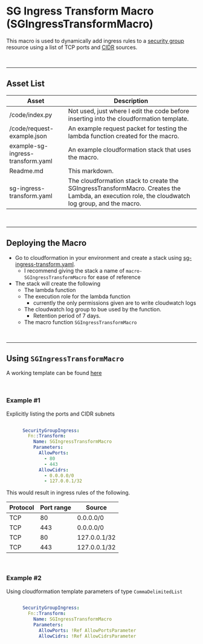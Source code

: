 # SG Ingress Transform Macro (SGIngressTransformMacro)

This macro is used to dynamically add ingress rules to a [security group](https://docs.aws.amazon.com/AWSCloudFormation/latest/UserGuide/aws-properties-ec2-security-group.html) resource using a list of TCP ports and [CIDR](https://en.wikipedia.org/wiki/Classless_Inter-Domain_Routing) sources.

&nbsp;
&nbsp;

***

## **Asset List**

Asset | Description
----- | -----------
/code/index.py | Not used, just where I edit the code before inserting into the cloudformation template.
/code/request-example.json | An example request packet for testing the lambda function created for the macro.
example-sg-ingress-transform.yaml | An example cloudformation stack that uses the macro.
Readme.md | This markdown.
sg-ingress-transform.yaml | The cloudformation stack to create the SGIngressTransformMacro.  Creates the Lambda, an execution role, the cloudwatch log group, and the macro.

&nbsp;
&nbsp;

***

## Deploying the Macro

* Go to cloudformation in your environment and create a stack using [sg-ingress-transform.yaml](sg-ingress-transform.yaml).
  * I recommend giving the stack a name of `macro-SGIngressTransformMacro` for ease of reference
* The stack will create the following
  * The lambda function
  * The execution role for the lambda function
    * currently the only permissions given are to write cloudwatch logs
  * The cloudwatch log group to bue used by the function.
    * Retention period of 7 days.
  * The macro function `SGIngressTransformMacro`

&nbsp;
&nbsp;

***

## Using `SGIngressTransformMacro`

A working template can be found [here](example-sg-ingress-transform.yaml)

&nbsp;
&nbsp;

### Example #1

Explicitly listing the ports and CIDR subnets

```yaml
      
      SecurityGroupIngress:
        Fn::Transform:
          Name: SGIngressTransformMacro
          Parameters:
            AllowPorts:
              - 80
              - 443
            AllowCidrs:
              - 0.0.0.0/0
              - 127.0.0.1/32
```

This would result in ingress rules of the following.

Protocol | Port range | Source
--- | --- | ---
TCP | 80 | 0.0.0.0/0
TCP | 443 | 0.0.0.0/0
TCP | 80 | 127.0.0.1/32
TCP | 443 | 127.0.0.1/32

&nbsp;
&nbsp;

### Example #2

Using cloudformation template parameters of type `CommaDelimitedList`

```yaml
      
      SecurityGroupIngress:
        Fn::Transform:
          Name: SGIngressTransformMacro
          Parameters:
            AllowPorts: !Ref AllowPortsParameter
            AllowCidrs: !Ref AllowCidrsParameter
```
